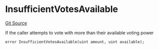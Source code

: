 # InsufficientVotesAvailable
[Git Source](https://github.com/FloorDAO/floor-v2/blob/c8169a0594ad07a37d169672a50f4155c41be809/src/contracts/voting/SweepWars.sol)

If the caller attempts to vote with more than their available voting power


```solidity
error InsufficientVotesAvailable(uint amount, uint available);
```

